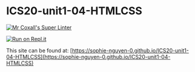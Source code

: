 # ICS20-unit1-04-HTMLCSS

[![Mr Coxall's Super Linter](https://github.com/sophie-nguyen-0/ICS20-unit1-04-HTMLCSS/workflows/Mr%20Coxall's%20Super%20Linter/badge.svg)](https://github.com/sophie-nguyen-0/ICS20-unit1-04-HTMLCSS/actions/)

[![Run on Repl.it](https://repl.it/badge/github/sophie-nguyen-0/ICS20-unit1-04-HTMLCSS)](https://repl.it/github/sophie-nguyen-0/ICS20-unit1-04-HTMLCSS)

This site can be found at: [https://sophie-nguyen-0.github.io/ICS20-unit1-04-HTMLCSS](https://sophie-nguyen-0.github.io/ICS20-unit1-04-HTMLCSS)
